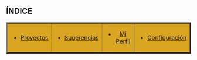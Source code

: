 


## ÍNDICE

<body background="https://a905030tecnun.github.io/paginawebkicc/Images/fondo.jpg">
<table cellspacing="100" cellpadding="100" border="3">
  <tr style="background-color:goldenrod;color:black;">
    <td align="center" VALIGN="MIDDLE"><ul>
      <li> <a name="0" href="https://a905030tecnun.github.io/paginawebkicc/proyectos">Proyectos</a></li>
    </ul>
    </td>
    <td align="center" VALIGN="MIDDLE"><ul>
      <li><a name="0" href="https://a905030tecnun.github.io/paginawebkicc/sugerencias">Sugerencias</a></li>
    </ul>
    </td>
    <td align="center" VALIGN="MIDDLE"><ul>
      <li><a name="0" href="https://a905030tecnun.github.io/paginawebkicc/miperfil">Mi Perfil</a></li>
    </ul>
    </td>
    <td align="center" VALIGN="MIDDLE"><ul>
      <li><a name="0" href="https://a905030tecnun.github.io/paginawebkicc/configuracion">Configuración</a></li>
    </ul>
    </td>
  </tr>
</table>

